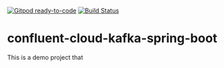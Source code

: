 [![Gitpod ready-to-code](https://img.shields.io/badge/Gitpod-ready--to--code-blue?logo=gitpod)](https://gitpod.io/#https://github.com/sougat818/confluent-cloud-kafka-spring-boot)
[![Build Status](https://travis-ci.org/sougat818/confluent-cloud-kafka-spring-boot.svg?branch=master)](https://travis-ci.org/sougat818/confluent-cloud-kafka-spring-boot)

# confluent-cloud-kafka-spring-boot
This is a demo project that 
